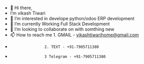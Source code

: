 - 👋 Hi there,
-  I’m vikash Tiwari
- 👀 I’m interested in develope python/odoo ERP development
- 🌱 I’m currently Working Full Stack Development
- 💞️ I’m looking to collaborate on with somthing new
- 📫 How to reach me 1. GMAIL - vikashtiwarihome@gmail.com
-                    2. TEXT - +91-7905711380
-                    3 Telegram - +91-7905711380

